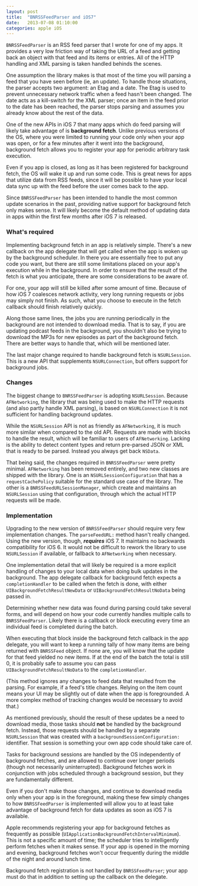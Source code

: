 ```yaml
---
layout: post
title:  "BNRSSFeedParser and iOS7"
date:   2013-07-08 01:10:00
categories: apple iOS
---
```


`BNRSSFeedParser` is an RSS feed parser that I wrote for one of my apps. It provides a very low friction way of taking the URL of a feed and getting back an object with that feed and its items or entries. All of the HTTP handling and XML parsing is taken handled behinds the scenes.

One assumption the library makes is that most of the time you will parsing a feed that you have seen before (ie, an update). To handle those situations, the parser accepts two argument: an Etag and a date. The Etag is used to prevent unnecessary network traffic when a feed hasn't been changed. The date acts as a kill-switch for the XML parser; once an item in the feed prior to the date has been reached, the parser stops parsing and assumes you already know about the rest of the data.

One of the new APIs in iOS 7 that many apps which do feed parsing will likely take advantage of is **background fetch**. Unlike previous versions of the OS, where you were limited to running your code only when your app was open, or for a few minutes after it went into the background, background fetch allows you to register your app for periodic arbitrary task execution.

Even if you app is closed, as long as it has been registered for background fetch, the OS will wake it up and run some code. This is great news for apps that utilize data from RSS feeds, since it will be possible to have your local data sync up with the feed before the user comes back to the app.

Since `BNRSSFeedParser` has been intended to handle the most common update scenarios in the past, providing native support for background fetch only makes sense. It will likely become the default method of updating data in apps within the first few months after iOS 7 is released.

### What's required

Implementing background fetch in an app is relatively simple. There's a new callback on the app delegate that will get called when the app is woken up by the background scheduler. In there you are essentially free to put any code you want, but there are still some limitations placed on your app's execution while in the background. In order to ensure that the result of the fetch is what you anticipate, there are some considerations to be aware of.

For one, your app will still be killed after some amount of time. Because of how iOS 7 coalesces network activity, very long running requests or jobs may simply not finish. As such, what you choose to execute in the fetch callback should finish relatively quickly.

Along those same lines, the jobs you are running periodically in the background are not intended to download media. That is to say, if you are updating podcast feeds in the background, you shouldn't also be trying to download the MP3s for new episodes as part of the background fetch. There are better ways to handle that, which will be mentioned later.

The last major change required to handle background fetch is `NSURLSession`. This is a new API that supplements `NSURLConnection`, but offers support for background jobs.

### Changes

The biggest change to `BNRSSFeedParser` is adopting `NSURLSession`. Because `AFNetworking`, the library that was being used to make the HTTP requests (and also partly handle XML parsing), is based on `NSURLConnection` it is not sufficient for handling background updates.

While the `NSURLSession` API is not as friendly as `AFNetworking`, it is much more similar when compared to the old API. Requests are made with blocks to handle the result, which will be familiar to users of `AFNetworking`. Lacking is the ability to detect content types and return pre-parsed JSON or XML that is ready to be parsed. Instead you always get back `NSData`.

That being said, the changes required in `BNRSSFeedParser` were pretty minimal. `AFNetworking` has been removed entirely, and two new classes are shipped with the library. One is an `NSURLSessionConfiguration` that has a `requestCachePolicy` suitable for the standard use case of the library. The other is a `BNRSSFeedURLSessionManager`, which create and maintains an `NSURLSession` using that configuration, through which the actual HTTP requests will be made.

### Implementation

Upgrading to the new version of `BNRSSFeedParser` should require very few implementation changes. The `parseFeedURL:` method hasn't really changed. Using the new version, though, ***requires*** iOS 7. It maintains no backwards compatibility for iOS 6. It would not be difficult to rework the library to use `NSURLSession` if available, or fallback to `AFNetworking` when necessary.

One implementation detail that will likely be required is a more explicit handling of changes to your local data when doing bulk updates in the background. The app delegate callback for background fetch expects a `completionHandler` to be called when the fetch is done, with either `UIBackgroundFetchResultNewData` or `UIBackgroundFetchResultNoData` being passed in.

Determining whether new data was found during parsing could take several forms, and will depend on how your code currently handles multiple calls to `BNRSSFeedParser`. Likely there is a callback or block executing every time an individual feed is completed during the batch.

When executing that block inside the background fetch callback in the app delegate, you will want to keep a running tally of how many items are being returned with `BNRSSFeed` object. If none are, you will know that the update for that feed yielded no new items. If at the end of the batch the total is still 0, it is probably safe to assume you can pass `UIBackgroundFetchResultNoData` to the `completionHandler`.

(This method ignores any changes to feed data that resulted from the parsing. For example, if a feed's title changes. Relying on the item count means your UI may be slightly out of date when the app is foregrounded. A more complex method of tracking changes would be necessary to avoid that.)

As mentioned previously, should the result of these updates be a need to download media, those tasks should **not** be handled by the background fetch. Instead, those requests should be handled by a separate `NSURLSession` that was created with a `backgroundSessionConfiguration:` identifier. That session is something your own app code should take care of.

Tasks for background sessions are handled by the OS independently of background fetches, and are allowed to continue over longer periods (though not necessarily uninterrupted). Background fetches work in conjunction with jobs scheduled through a background session, but they are fundamentally different.

Even if you don't make those changes, and continue to download media only when your app is in the foreground, making these few simply changes to how `BNRSSFeedParser` is implemented will allow you to at least take advantage of background fetch for data updates as soon as iOS 7 is available.

Apple recommends registering your app for background fetches as frequently as possible (`UIApplicationBackgroundFetchIntervalMinimum`). This is not a specific amount of time; the scheduler tries to intelligently perform fetches when it makes sense. If your app is opened in the morning and evening, background fetches won't occur frequently during the middle of the night and around lunch time.

Background fetch registration is not handled by `BNRSSFeedParser`; your app must do that in addition to setting up the callback on the delegate.
